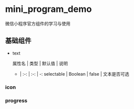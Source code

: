 # mini_program_demo
微信小程序官方组件的学习与使用
## 基础组件
* text
  
  属性名 | 类型 | 默认值 | 说明 
  - | :-: | :-: | -: 
  selectable | Boolean | false | 文本是否可选


### icon
### progress
